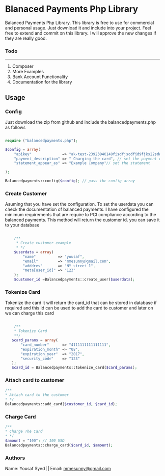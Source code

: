 Blanaced Payments Php Library
================

Balanced Payments Php Library. This library is free to use for commercial and personal usage. Just download it and include into your project. Feel free to extend and commit on this library. I will approve the new changes if they are really good. 

### Todo
---
1. Composer
2. More Examples
3. Bank Account Functionality
4. Documentation for the library

Usage
-----

### Config
Just download the zip from github and include the balancedpayments.php as follows

```php

require ("balancedpayments.php");

$config = array(
	"apikey"              => "ak-test-23923840140fisdfjsodfjd9fjks22sdww", // set your api key secret
	"payment_description" => " Charging the card", // set the payment description
	"statement_appear_as" => "Example Company"// set the statement

);

Balancedpayments::config($config); // pass the config array

```
### Create Customer
Asuming that you have set the configuration. To set the userdata you can check the documentation of balanced payments. I have configured the minimum requirements that are require to PCI compliance according to the balanced payments. This method will return the customer id. you can save it to your database

```php

	/**
	 * Create customer example
	 * */
	$userdata = array(
		"name"          => "yousaf",
		"email"         => "mmesunny@gmail.com",
		"adddres"       => "NY street 1",
		"meta[user_id]" => "123"
	);
	$customer_id =Balancedpayments::create_user($userdata);

```

### Tokenize Card
Tokenize the card it will return the card_id that can be stored in database if required and this id can be used to add the card to customer and later on we can charge this card

 ```php

	 /**
	 * Tokenize Card
	 **/
	$card_params = array(
		"card_number"      => "4111111111111111",
		"expiration_month" => "08",
		"expiration_year"  => "2017",
		"security_code"    => "123"
	);
	$card_id = Balancedpayments::tokenize_card($card_params);

```


### Attach card to customer


 ```php
/**
 * Attach card to the customer
 * */
Balancedpayments::add_card($customer_id, $card_id);

```


### Charge Card


 ```php
/**
 * Charge The Card
 * */
 $amount = "100"; // 100 USD
Balancedpayments::charge_card($card_id, $amount);

```



### Authors
Name: Yousaf Syed
|| Email: mmesunny@gmail.com


